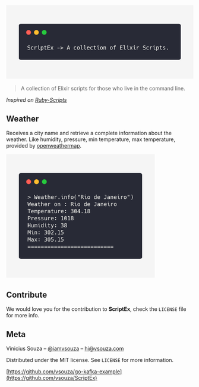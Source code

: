 <p align="center">
  <img src="header.png" />
</p>

> A collection of Elixir scripts for those who live in the command line.

*Inspired on [Ruby-Scripts](https://github.com/jakewmeyer/Ruby-Scripts)*

## Weather

Receives a city name and retrieve a complete information about the weather. Like humidity, pressure, min temperature, max temperature, provided by [openweathermap](http://openweathermap.org).

<img src="weather.png" width="400" />

## Contribute

We would love you for the contribution to **ScriptEx**, check the ``LICENSE`` file for more info.

## Meta

Vinicius Souza – [@iamvsouza](https://twitter.com/iamvsouza) – hi@vsouza.com

Distributed under the MIT license. See ``LICENSE`` for more information.

[https://github.com/vsouza/go-kafka-example](https://github.com/vsouza/ScriptEx)


